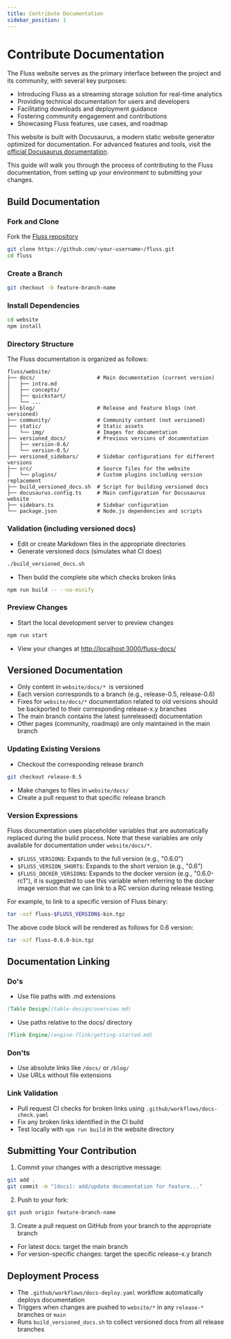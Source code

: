 ```yaml
---
title: Contribute Documentation
sidebar_position: 1
---
```


# Contribute Documentation

The Fluss website serves as the primary interface between the project and its community, with several key purposes:

* Introducing Fluss as a streaming storage solution for real-time analytics
* Providing technical documentation for users and developers
* Facilitating downloads and deployment guidance
* Fostering community engagement and contributions
* Showcasing Fluss features, use cases, and roadmap

This website is built with Docusaurus, a modern static website generator optimized for documentation. For advanced features and tools, visit the [official Docusaurus documentation](https://docusaurus.io/).

This guide will walk you through the process of contributing to the Fluss documentation, from setting up your environment to submitting your changes.

## Build Documentation

### Fork and Clone
Fork the [Fluss repository](https://github.com/alibaba/fluss)
    
``` bash
git clone https://github.com/<your-username>/fluss.git
cd fluss
```

### Create a Branch
```bash
git checkout -b feature-branch-name
```

### Install Dependencies
```bash
cd website
npm install
```

### Directory Structure
The Fluss documentation is organized as follows:
```
fluss/website/
├── docs/                    # Main documentation (current version)
│   ├── intro.md
│   ├── concepts/
│   ├── quickstart/
│   └── ...
├── blog/                    # Release and feature blogs (not versioned)
├── community/               # Community content (not versioned)
├── static/                  # Static assets
│   └── img/                 # Images for documentation
├── versioned_docs/          # Previous versions of documentation
│   ├── version-0.6/
│   └── version-0.5/
├── versioned_sidebars/      # Sidebar configurations for different versions
├── src/                     # Source files for the website
│   └── plugins/             # Custom plugins including version replacement
├── build_versioned_docs.sh  # Script for building versioned docs
├── docusaurus.config.ts     # Main configuration for Docusaurus website
├── sidebars.ts              # Sidebar configuration
└── package.json             # Node.js dependencies and scripts
```

### Validation (including versioned docs)
- Edit or create Markdown files in the appropriate directories
- Generate versioned docs (simulates what CI does)
```bash
./build_versioned_docs.sh
```
- Then build the complete site which checks broken links
``` bash
npm run build -- --no-minify
```
  
### Preview Changes
- Start the local development server to preview changes
```bash
npm run start
```
- View your changes at [http://localhost:3000/fluss-docs/](http://localhost:3000/fluss-docs/)

## Versioned Documentation
- Only content in `website/docs/* `is versioned
- Each version corresponds to a branch (e.g., release-0.5, release-0.6)
- Fixes for `website/docs/*` documentation related to old versions should be backported to their corresponding release-x.y branches
- The main branch contains the latest (unreleased) documentation
- Other pages (community, roadmap) are only maintained in the main branch

### Updating Existing Versions
- Checkout the corresponding release branch
``` bash
git checkout release-0.5
```
- Make changes to files in `website/docs/`
- Create a pull request to that specific release branch

### Version Expressions
Fluss documentation uses placeholder variables that are automatically replaced during the build process. Note that these variables are only available for documentation under `website/docs/*`.
- `$FLUSS_VERSION$`: Expands to the full version (e.g., "0.6.0")
- `$FLUSS_VERSION_SHORT$`: Expands to the short version (e.g., "0.6")
- `$FLUSS_DOCKER_VERSION$`: Expands to the docker version (e.g., "0.6.0-rc1"), it is suggested to use this variable when referring to the docker image version that we can link to a RC version during release testing.

For example, to link to a specific version of Fluss binary:

```bash
tar -xzf fluss-$FLUSS_VERSION$-bin.tgz
```

The above code block will be rendered as follows for 0.6 version:

```bash
tar -xzf fluss-0.6.0-bin.tgz
```

## Documentation Linking

### Do's
- Use file paths with .md extensions
``` markdown
[Table Design](table-design/overview.md)
```

- Use paths relative to the docs/ directory
``` markdown
[Flink Engine](engine-flink/getting-started.md)
```


### Don'ts
- Use absolute links like `/docs/` or `/blog/`
- Use URLs without file extensions

### Link Validation
- Pull request CI checks for broken links using `.github/workflows/docs-check.yaml`
- Fix any broken links identified in the CI build
- Test locally with `npm run build` in the website directory

## Submitting Your Contribution
1. Commit your changes with a descriptive message:
```bash
git add .
git commit -m "[docs]: add/update documentation for feature..."
```
2. Push to your fork:
```bash
git push origin feature-branch-name
```
3. Create a pull request on GitHub from your branch to the appropriate branch
- For latest docs: target the main branch
- For version-specific changes: target the specific release-x.y branch

## Deployment Process
- The `.github/workflows/docs-deploy.yaml` workflow automatically deploys documentation
- Triggers when changes are pushed to `website/*` in any `release-*` branches or `main`
- Runs `build_versioned_docs.sh` to collect versioned docs from all release branches
